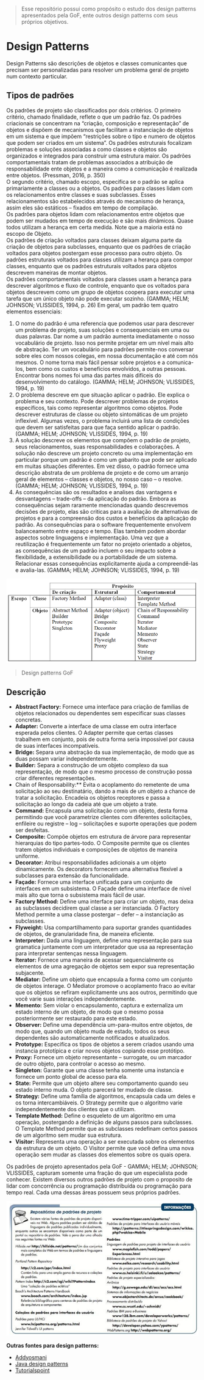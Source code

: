 > Esse repositório possui como propósito o estudo dos design patterns apresentados pela GoF, ente outros design patterns com seus próprios objetivos.

# Design Patterns
Design Patterns são descrições de objetos e classes comunicantes que precisam ser personalizadas para resolver um problema geral de projeto num contexto particular.

## Tipos de padrões
Os padrões de projeto são classificados por dois critérios. O primeiro critério, chamado finalidade, reflete o que um padrão faz. Os padrões criacionais se concentram na “criação, composição e representação” de objetos e dispõem de mecanismos que facilitam a instanciação de objetos em um sistema e que impõem “restrições sobre o tipo e numero de objetos que podem ser criados em um sistema”. 
Os padrões estruturais focalizam problemas e soluções associadas a como classes e objetos são organizados e integrados para construir uma estrutura maior. Os padrões comportamentais tratam de problemas associados a atribuição de responsabilidade ente objetos e a maneira como a comunicação é realizada entre objetos. (Pressman, 2016, p. 350)<br/>
O segundo critério, chamado escopo, especifica se o padrão se aplica primariamente a classes ou a objetos. Os padrões para classes lidam com os relacionamentos entre classes e suas subclasses. Esses relacionamentos são estabelecidos através do mecanismo de herança, assim eles são estáticos – fixados em tempo de compilação.<br/>
Os padrões para objetos lidam com relacionamentos entre objetos que podem ser mudados em tempo de execução e são mais dinâmicos. Quase todos utilizam a herança em certa medida. Note que a maioria está no escopo de Objeto.<br/>
Os padrões de criação voltados para classes deixam alguma parte da criação de objetos para subclasses, enquanto que os padrões de criação voltados para objetos postergam esse processo para outro objeto. Os padrões estruturais voltados para classes utilizam a herança para compor classes, enquanto que os padrões estruturais voltados para objetos descrevem maneiras de montar objetos. <br/>
Os padrões comportamentais voltados para classes usam a herança para descrever algoritmos e fluxo de controle, enquanto que os voltados para objetos descrevem como um grupo de objetos coopera para executar uma tarefa que um único objeto não pode executar sozinho. (GAMMA; HELM; JOHNSON; VLISSIDES, 1994, p. 26)
Em geral, um padrão tem quatro elementos essenciais:
1. O nome do padrão é uma referencia que podemos usar para descrever um problema de projeto, suas soluções e consequenciais em uma ou duas palavras. Dar nome a um padrão aumenta imediatamente o nosso vocabulário de projeto. Isso nos permite projetar em um nível mais alto de abstração. Ter um vocabulário para padrões permite-nos conversar sobre eles com nossos colegas, em nossa documentação e até com nós mesmos. O nome torna mais fácil pensar sobre projetos e a comunica-los, bem como os custos e benefícios envolvidos, a outras pessoas. Encontrar bons nomes foi uma das partes mais difíceis do desenvolvimento do catálogo. (GAMMA; HELM; JOHNSON; VLISSIDES, 1994, p. 19)
2. O problema descreve em que situação aplicar o padrão. Ele explica o problema e seu contexto. Pode descrever problemas de projetos específicos, tais como representar algoritmos como objetos. Pode descrever estruturas de classe ou objeto sintomáticas de um projeto inflexível. Algumas vezes, o problema incluirá uma lista de condições que devem ser satisfeitas para que faça sentido aplicar o padrão. (GAMMA; HELM; JOHNSON; VLISSIDES, 1994, p. 19)
3. A solução descreve os elementos que compõem o padrão de projeto, seus relacionamentos, suas responsabilidades e colaborações. A solução não descreve um projeto concreto ou uma implementação em particular porque um padrão é como um gabarito que pode ser aplicado em muitas situações diferentes. Em vez disso, o padrão fornece uma descrição abstrata de um problema de projeto e de como um arranjo geral de elementos – classes e objetos, no nosso caso – o resolve. (GAMMA; HELM; JOHNSON; VLISSIDES, 1994, p. 19)
4. As consequências são os resultados e analises das vantagens e desvantagens – trade-offs – da aplicação do padrão. Embora as consequências sejam raramente mencionadas quando descrevemos decisões de projeto, elas são criticas para a avaliação de alternativas de projetos e para a compreensão dos custos e benefícios da aplicação do padrão. As consequências para o software frequentemente envolvem balanceamento entre espaço e tempo. Elas também podem abordar aspectos sobre linguagens e implementação. Uma vez que a reutilização é frequentemente um fator no projeto orientado a objetos, as consequências de um padrão incluem o seu impacto sobre a flexibilidade, a extensibilidade ou a portabilidade de um sistema. Relacionar essas consequências explicitamente ajuda a compreendê-las e avalia-las. (GAMMA; HELM; JOHNSON; VLISSIDES, 1994, p. 19)

![Catalog](./img/catalog.png)
> Design patterns GoF

## Descrição
- **Abstract Factory:** Fornece uma interface para criação de famílias de objetos relacionados ou dependentes sem especificar suas classes concretas.
- **Adapter:** Converte a interface de uma classe em outra interface esperada pelos clientes. O Adapter permite que certas classes trabalhem em conjunto, pois de outra forma seria impossível por causa de suas interfaces incompatíveis.
- **Bridge:** Separa uma abstração da sua implementação, de modo que as duas possam variar independentemente.
- **Builder:** Separa a construção de um objeto complexo da sua representação, de modo que o mesmo processo de construção possa criar diferentes representações.
-	Chain of Responsability:** Evita o acoplamento do remetente de uma solicitação ao seu destinatário, dando a mais de um objeto a chance de tratar a solicitação. Encadeia os objetos receptores e passa a solicitação ao longo da cadeia até que um objeto a trate.
- **Command:** Encapsula uma solicitação como um objeto, desta forma permitindo que você parametrize clientes com diferentes solicitações, enfileire ou registre – log – solicitações e suporte operações que podem ser desfeitas.
- **Composite:** Compõe objetos em estrutura de árvore para representar hierarquias do tipo partes-todo. O Composite permite que os clientes tratem objetos individuais e composições de objetos de maneira uniforme.
- **Decorator:** Atribui responsabilidades adicionais a um objeto dinamicamente. Os decorators fornecem uma alternativa flexível a subclasses para extensão da funcionalidade.
- **Façade:** Fornece uma interface unificada para um conjunto de interfaces em um subsistema. O Façade define uma interface de nivel mais alto que torna o subsistema mais fácil de usar.
- **Factory Method:** Define uma interface para criar um objeto, mas deixa as subclasses decidirem qual classe a ser instanciada. O Factory Method permite a uma classe postergar – defer – a instanciação as subclasses.
- **Flyweight:** Usa compartilhamento para suportar grandes quantidades de objetos, de granularidade fina, de maneira eficiente.
- **Interpreter:** Dada uma linguagem, define uma representação para sua gramatica juntamente com um interpretador que usa aa representação para interpretar sentenças nessa linguagem.
- **Iterator:** Fornece uma maneira de acessar sequencialmente os elementos de uma agregação de objetos sem expor sua representação subjacente.
- **Mediator:** Define um objeto que encapsula a forma como um conjunto de objetos interage. O Mediator promove o acoplamento fraco ao evitar que os objetos se refiram explicitamente uns aos outros, permitindo que você varie suas interações independentemente.
- **Memento:** Sem violar o encapsulamento, captura e externaliza um estado interno de um objeto, de modo que o mesmo possa posteriormente ser restaurado para este estado.
- **Observer:** Define uma dependência um-para-muitos entre objetos, de modo que, quando um objeto muda de estado, todos os seus dependentes são automaticamente notificados e atualizados.
- **Prototype:** Especifica os tipos de objetos a serem criados usando uma instancia prototípica e criar novos objetos copiando esse protótipo.
- **Proxy:** Fornece um objeto representante – surrogate, ou um marcador de outro objeto, para controlar o acesso ao mesmo.
- **Singleton:** Garante que uma classe tenha somente uma instancia e fornece um ponto global de acesso para ela.
- **State:** Permite que um objeto altere seu comportamento quando seu estado interno muda. O objeto parecerá ter mudado de classe.
- **Strategy:** Define uma família de algoritmos, encapsula cada um deles e os torna intercambiáveis. O Strategy permite que o algoritmo varie independentemente dos clientes que o utilizam.
- **Template Method:** Define o esqueleto de um algoritmo em uma operação, postergando a definição de alguns passos para subclasses. O Template Method permite que as subclasses redefinam certos passos de um algoritmo sem mudar sua estrutura.
- **Visitor:** Representa uma operação a ser executada sobre os elementos da estrutura de um objeto. O Visitor permite que você defina uma nova operação sem mudar as classes dos elementos sobre os quais opera.

Os padrões de projeto apresentados pela GoF - GAMMA; HELM; JOHNSON; VLISSIDES, capturam somente uma fração do que um especialista pode conhecer. Existem diversos outros padrões de projeto com o proposito de lidar com concorrência ou programação distribuída ou programação para tempo real. Cada uma dessas áreas possuem seus próprios padrões.

![DesignPatternRepositories](./img/designPatternRepositories.png)

**Outras fontes para design patterns:**
- [Addyosmani](https://addyosmani.com/resources/essentialjsdesignpatterns/book/#factorypatternjavascript)
- [Java design patterns](https://java-design-patterns.com/patterns/)
- [Tutorialspoint](https://www.tutorialspoint.com/design_pattern/factory_pattern.htm)
